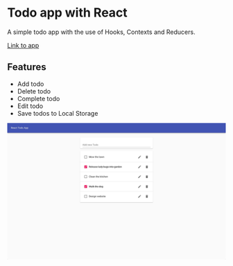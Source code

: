 # Todo app with React

A simple todo app with the use of Hooks, Contexts and Reducers.

[Link to app](https://tjebbemarchand.github.io/todos-hooks-contexts-reducer/)

## Features

-   Add todo
-   Delete todo
-   Complete todo
-   Edit todo
-   Save todos to Local Storage

![Todo app](./docs/todo-app.jpg)
